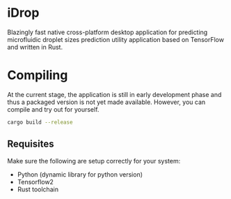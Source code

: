 # iDrop

Blazingly fast native cross-platform desktop application for predicting
microfluidic droplet sizes prediction utility application based on TensorFlow
and written in Rust.

# Compiling

At the current stage, the application is still in early development phase and
thus a packaged version is not yet made available. However, you can compile and
try out for yourself.

```sh
cargo build --release
```

## Requisites

Make sure the following are setup correctly for your system:

- Python (dynamic library for python version)
- Tensorflow2
- Rust toolchain
